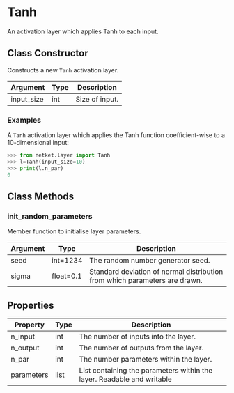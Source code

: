 # Tanh
An activation layer which applies Tanh to each input.

## Class Constructor
Constructs a new ``Tanh`` activation layer.

| Argument |Type| Description  |
|----------|----|--------------|
|input_size|int |Size of input.|

### Examples
A ``Tanh`` activation layer which applies the Tanh function
coefficient-wise to a 10-dimensional input:

```python
>>> from netket.layer import Tanh
>>> l=Tanh(input_size=10)
>>> print(l.n_par)
0
```



## Class Methods 
### init_random_parameters
Member function to initialise layer parameters.

|Argument|  Type   |                               Description                                |
|--------|---------|--------------------------------------------------------------------------|
|seed    |int=1234 |The random number generator seed.                                         |
|sigma   |float=0.1|Standard deviation of normal distribution from which parameters are drawn.|

## Properties
| Property |Type|                                    Description                                    |
|----------|----|-----------------------------------------------------------------------------------|
|n_input   |int | The number of inputs into the layer.                                              |
|n_output  |int | The number of outputs from the layer.                                             |
|n_par     |int | The number parameters within the layer.                                           |
|parameters|list| List containing the parameters within the layer.             Readable and writable|

